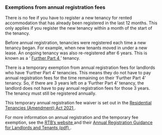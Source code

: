 ###  Exemptions from annual registration fees

There is no fee if you have to register a new tenancy for rented accommodation
that has already been registered in the last 12 months. This only applies if
you register the new tenancy within a month of the start of the tenancy.

Before annual registration, tenancies were registered each time a new tenancy
began. For example, when new tenants moved in under a new lease. An ongoing
tenancy was also re-registered after 6 years. This is known as a ‘ [ Further
Part 4 ](/en/housing/renting-a-home/types-of-tenancy#lef263) ’ tenancy.

There is a temporary exemption from annual registration fees for landlords who
have ‘Further Part 4’ tenancies. This means they do not have to pay annual
registration fees for the time remaining on their ‘Further Part 4’ tenancy.
So, if there are 3 years left on a ‘Further Part 4’ tenancy, the landlord does
not have to pay annual registration fees for those 3 years. The tenancy must
still be registered annually.

This temporary annual registration fee waiver is set out in the [ Residential
Tenancies (Amendment) Act 2021
](https://www.irishstatutebook.ie/eli/2021/act/39/enacted/en/print.html) .

For more information on annual registration and the temporary fee exemption,
see the [ RTB’s website ](https://www.rtb.ie/annual-registration) and their [
Annual Registration Guidance for Landlords and Tenants (pdf)
](https://www.rtb.ie/images/uploads/general/Annual_Registration_Guidance_for_Landlords_and_Tenants_Final_Version_3_05.04.2022.pdf)
.
